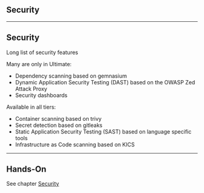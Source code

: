<!-- .slide: id="gitlab_security" class="vertical-center" -->

<i class="fa-duotone fa-shield-check fa-8x fa-duotone-colors" style="float: right; color: grey;"></i>

## Security

---

## Security

Long list of security features [](https://docs.gitlab.com/ee/user/application_security/)

Many are only in Ultimate:

- Dependency scanning [](https://docs.gitlab.com/ee/user/application_security/dependency_scanning/) based on gemnasium [](https://gitlab.com/gitlab-org/security-products/analyzers/gemnasium)
- Dynamic Application Security Testing (DAST) [](https://docs.gitlab.com/ee/user/application_security/dast/index.html) based on the OWASP Zed Attack Proxy [](https://www.zaproxy.org/)
- Security dashboards [](https://docs.gitlab.com/ee/user/application_security/security_dashboard/)

Available in all tiers:

- Container scanning [](https://docs.gitlab.com/ee/user/application_security/container_scanning/index.html) based on trivy [](https://github.com/aquasecurity/trivy)
- Secret detection [](https://docs.gitlab.com/ee/user/application_security/secret_detection/index.html) based on gitleaks [](https://github.com/zricethezav/gitleaks)
- Static Application Security Testing (SAST) [](https://docs.gitlab.com/ee/user/application_security/sast/index.html) based on language specific tools [](https://docs.gitlab.com/ee/user/application_security/sast/index.html#supported-languages-and-frameworks)
- Infrastructure as Code scanning [](https://docs.gitlab.com/ee/user/application_security/iac_scanning/index.html) based on KICS [](https://kics.io/)

---

## Hands-On

See chapter [Security](/hands-on/2025-05-14/280_security/exercise/)
